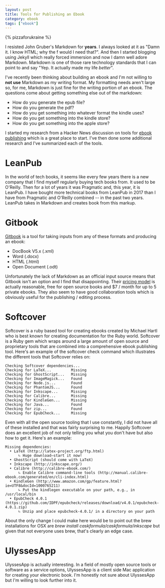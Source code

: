 ```yaml
---
layout: post
title: Tools for Publishing an Ebook
category: ebook
tags: ["ebook"]
---
```

{% pizzaforukraine  %}

I resisted John Gruber's Markdown for **years**.  I always looked at it as "Damn it.  I know HTML; why the f would I need that?".  And then I started blogging using Jekyll which really forced immersion and now I damn well adore Markdown.  Markdown is one of those rare technology standards that I can point to and say "Yep.  It actually made my life *better*".  

I've recently been thinking about building an ebook and I'm not willing to **not use** Markdown as my writing format.  My formatting needs aren't large so, for me, Markdown is just fine for the writing portion of an ebook. The questions come about getting something else out of the markdown: 

* How do you generate the epub file?  
* How do you generate the pdf?  
* How do you get something into whatever format the kindle uses?
* How do you get something into the kindle store?
* How do you get something into the apple store?

I started my research from a Hacker News discussion on tools for [ebook publishing](https://news.ycombinator.com/item?id=15433327) which is a great place to start.  I've then done some additional research and I've summarized each of the tools.

# LeanPub

In the world of tech books, it seems like every few years there is a new company that I find myself regularly buying tech books from.  It used to be O'Reilly.  Then for a lot of years it was Pragmatic and, this year, it is LeanPub.  I have bought more technical books from LeanPub in 2017 than I have from Pragmatic and O'Reilly combined -- in the past two years.   LeanPub takes in Markdown and creates book from this markup.

# Gitbook

[Gitbook](http://www.gitbook.com) is a tool for taking inputs from any of these formats and producing an ebook:

* DocBook V5.x (.xml)
* Word (.docx)
* HTML (.html)
* Open Document (.odt)

Unfortunately the lack of Markdown as an official input source means that Gitbook isn't an option and I find that disappointing.  Their [pricing model](https://www.gitbook.com/pricing) is actually reasonable, free for open source books and $7 / month for up to 5 private ebooks.  They also seem to have good collaboration tools which is obviously useful for the publishing / editing process.

# Softcover

Softcover is a ruby based tool for creating ebooks created by Michael Hartl who is best known for creating documentation for the Ruby world.  Softcover is a Ruby gem which wraps around a large amount of open source and proprietary tools that are combined into a comprehensive ebook publishing tool.  Here's an example of the softcover check command which illustrates the different tools that Softcover relies on:

    Checking Softcover dependencies...
    Checking for LaTeX...         Missing
    Checking for GhostScript...   Missing
    Checking for ImageMagick...   Found
    Checking for Node.js...       Found
    Checking for PhantomJS...     Found
    Checking for Inkscape...      Missing
    Checking for Calibre...       Missing
    Checking for KindleGen...     Missing
    Checking for Java...          Found
    Checking for zip...           Found
    Checking for EpubCheck...     Missing

Even with all the open source tooling that I use constantly, I did not have all of these installed and that was fairly surprising to me.  Happily Softcover does an excellent job of not only telling you what you don't have but also how to get it.  Here's an example:

    Missing dependencies:
      • LaTeX (http://latex-project.org/ftp.html)
          ∟ Huge download—start it now!
      • GhostScript (should come with LaTeX)
      • Inkscape (http://inkscape.org/)
      • Calibre (http://calibre-ebook.com/)
          ∟ Enable Calibre command-line tools (http://manual.calibre-ebook.com/generated/en/cli-index.html)
      • KindleGen (http://www.amazon.com/gp/feature.html?ie=UTF8&docId=1000765211)
          ∟ Put the kindlegen executable on your path, e.g., in /usr/local/bin
      • EpubCheck 4.0.1 (https://github.com/IDPF/epubcheck/releases/download/v4.0.1/epubcheck-4.0.1.zip)
          ∟ Unzip and place epubcheck-4.0.1/ in a directory on your path

About the only change I could make here would be to point out the brew installations for OSX are *brew install caskformula/caskformula/inkscape* but given that not everyone uses brew, that's clearly an edge case.

# UlyssesApp

UlyssesApp is actually interesting.  In a field of mostly open source tools or software as a service options, UlyssesApp is a client side Mac application for creating your electronic book.  I'm honestly not sure about UlyssesApp but I'm willing to look further into it.